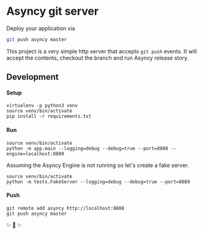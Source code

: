 # Asyncy git server

Deploy your application via

```sh
git push asyncy master
```

This project is a very simple http server that accepts `git push` events.
It will accept the contents, checkout the branch and run Asyncy release story.

## Development

#### Setup

```shell
virtualenv -p python3 venv
source venv/bin/activate
pip install -r requirements.txt
```

#### Run

```shell
source venv/bin/activate
python -m app.main --logging=debug --debug=true --port=8888 --engine=localhost:8889
```

Assuming the Asyncy Engine is not running so let's create a fake server.
```shell
source venv/bin/activate
python -m tests.FakeServer --logging=debug --debug=true --port=8889
```

#### Push

```shell
git remote add asyncy http://localhost:8888
git push asyncy master
```

✨ 🍰 ✨
